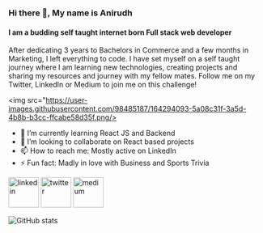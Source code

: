 ### Hi there 👋, My name is Anirudh 
####  I am a budding self taught internet born Full stack web developer
After dedicating 3 years to Bachelors in Commerce and a few months in Marketing, I left everything to code. I have set myself on a self taught journey where I am learning new technologies, creating projects and sharing my resources and journey with my fellow mates. Follow me on my Twitter, LinkedIn or Medium to join me on this challenge! 

<!-- ![50 Day challenge][(https://user-images.githubusercontent.com/98485187/164294093-5a08c31f-3a5d-4b8b-b3cc-ffcabe58d35f.png](https://user-images.githubusercontent.com/98485187/176848012-0a5b5189-4010-4c07-b07b-18fd0485b78c.png)] -->


<img src="https://user-images.githubusercontent.com/98485187/164294093-5a08c31f-3a5d-4b8b-b3cc-ffcabe58d35f.png/>

- 🌱 I’m currently learning React JS and Backend 
- 👯 I’m looking to collaborate on React based projects  
- 📫 How to reach me: Mostly active on LinkedIn  
- ⚡ Fun fact: Madly in love with Business and Sports Trivia 


[<img src="https://img.icons8.com/color/96/000000/linkedin.png" alt='linkedin' height='60'/>](https://www.linkedin.com/in/anirudh-kadian-235929233/)  [<img src="https://img.icons8.com/color/96/000000/twitter--v1.png" alt='twitter' height='60'/>](https://twitter.com/AnirudhKadian4) [<img src="https://img.icons8.com/stickers/100/000000/medium-logo.png" alt='medium' height='60'/>](https://medium.com/@coderanirudh)    

![GitHub stats](https://github-readme-stats.vercel.app/api?username=kadianAnirudh&show_icons=true)  


